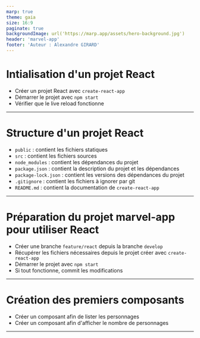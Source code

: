 ```yaml
---
marp: true
theme: gaia
size: 16:9
paginate: true
backgroundImage: url('https://marp.app/assets/hero-background.jpg')
header: 'marvel-app'
footer: 'Auteur : Alexandre GIRARD'
---
```


# Intialisation d'un projet React

- Créer un projet React avec `create-react-app`
- Démarrer le projet avec `npm start`
- Vérifier que le live reload fonctionne

---

# Structure d'un projet React

- `public` : contient les fichiers statiques
- `src` : contient les fichiers sources
- `node_modules` : contient les dépendances du projet
- `package.json` : contient la description du projet et les dépendances
- `package-lock.json` : contient les versions des dépendances du projet
- `.gitignore` : contient les fichiers à ignorer par git
- `README.md` : contient la documentation de `create-react-app`

---

# Préparation du projet marvel-app pour utiliser React

- Créer une branche `feature/react` depuis la branche `develop`
- Récupérer les fichiers nécessaires depuis le projet créer avec `create-react-app`
- Démarrer le projet avec `npm start`
- Si tout fonctionne, commit les modifications

---

# Création des premiers composants

- Créer un composant afin de lister les personnages
- Créer un composant afin d'afficher le nombre de personnages

---